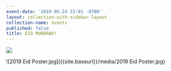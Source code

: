 ```yaml
---
event-date: '2019-05-24 15:01 -0700'
layout: collection-with-sidebar-layout
collection-name: events
published: false
title: EID MUBARAK!
---
```

![]({{site.baseurl}}/media/2019%20Eid%20Poster.jpg)

![2019 Eid Poster.jpg]({{site.baseurl}}/media/2019 Eid Poster.jpg)
